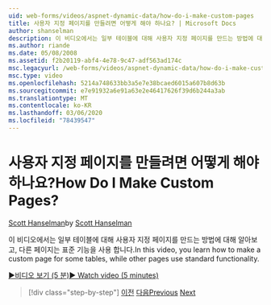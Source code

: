 ```yaml
---
uid: web-forms/videos/aspnet-dynamic-data/how-do-i-make-custom-pages
title: 사용자 지정 페이지를 만들려면 어떻게 해야 하나요? | Microsoft Docs
author: shanselman
description: 이 비디오에서는 일부 테이블에 대해 사용자 지정 페이지를 만드는 방법에 대해 알아보고, 다른 페이지는 표준 기능을 사용 합니다.
ms.author: riande
ms.date: 05/08/2008
ms.assetid: f2b20119-abf4-4e78-9c47-adf563ad174c
msc.legacyurl: /web-forms/videos/aspnet-dynamic-data/how-do-i-make-custom-pages
msc.type: video
ms.openlocfilehash: 5214a748633bb3a5e7e38bcaed6015a607b8d63b
ms.sourcegitcommit: e7e91932a6e91a63e2e46417626f39d6b244a3ab
ms.translationtype: MT
ms.contentlocale: ko-KR
ms.lasthandoff: 03/06/2020
ms.locfileid: "78439547"
---
```

# <a name="how-do-i-make-custom-pages"></a><span data-ttu-id="fa57d-104">사용자 지정 페이지를 만들려면 어떻게 해야 하나요?</span><span class="sxs-lookup"><span data-stu-id="fa57d-104">How Do I Make Custom Pages?</span></span>

<span data-ttu-id="fa57d-105">[Scott Hanselman](https://github.com/shanselman)</span><span class="sxs-lookup"><span data-stu-id="fa57d-105">by [Scott Hanselman](https://github.com/shanselman)</span></span>

<span data-ttu-id="fa57d-106">이 비디오에서는 일부 테이블에 대해 사용자 지정 페이지를 만드는 방법에 대해 알아보고, 다른 페이지는 표준 기능을 사용 합니다.</span><span class="sxs-lookup"><span data-stu-id="fa57d-106">In this video, you learn how to make a custom page for some tables, while other pages use standard functionality.</span></span>

[<span data-ttu-id="fa57d-107">&#9654;비디오 보기 (5 분)</span><span class="sxs-lookup"><span data-stu-id="fa57d-107">&#9654; Watch video (5 minutes)</span></span>](https://channel9.msdn.com/Blogs/ASP-NET-Site-Videos/how-do-i-make-custom-pages)

> [!div class="step-by-step"]
> <span data-ttu-id="fa57d-108">[이전](how-do-i-handle-business-logic-exceptions.md)
> [다음](how-do-i-display-unknown-datatypes.md)</span><span class="sxs-lookup"><span data-stu-id="fa57d-108">[Previous](how-do-i-handle-business-logic-exceptions.md)
[Next](how-do-i-display-unknown-datatypes.md)</span></span>
